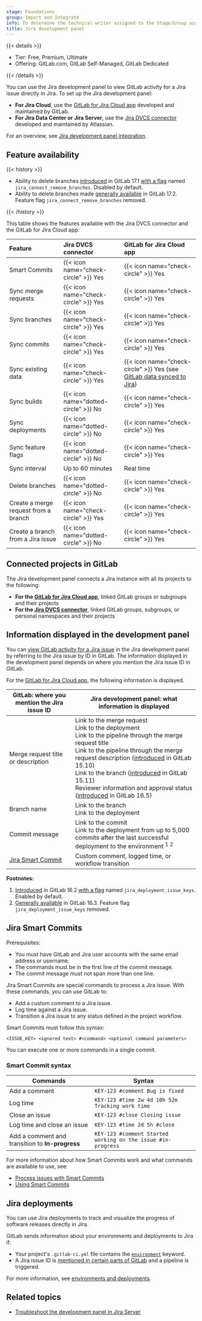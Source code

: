 ```yaml
---
stage: Foundations
group: Import and Integrate
info: To determine the technical writer assigned to the Stage/Group associated with this page, see https://handbook.gitlab.com/handbook/product/ux/technical-writing/#assignments
title: Jira development panel
---
```


{{< details >}}

- Tier: Free, Premium, Ultimate
- Offering: GitLab.com, GitLab Self-Managed, GitLab Dedicated

{{< /details >}}

You can use the Jira development panel to view GitLab activity for a Jira issue directly in Jira.
To set up the Jira development panel:

- **For Jira Cloud**, use the [GitLab for Jira Cloud app](connect-app.md) developed and maintained by GitLab.
- **For Jira Data Center or Jira Server**, use the [Jira DVCS connector](dvcs/_index.md) developed and maintained by Atlassian.

<i class="fa fa-youtube-play youtube" aria-hidden="true"></i>
For an overview, see [Jira development panel integration](https://www.youtube.com/watch?v=VjVTOmMl85M).

## Feature availability

{{< history >}}

- Ability to delete branches [introduced](https://gitlab.com/gitlab-org/gitlab/-/merge_requests/148712) in GitLab 17.1 [with a flag](../../administration/feature_flags.md) named `jira_connect_remove_branches`. Disabled by default.
- Ability to delete branches made [generally available](https://gitlab.com/gitlab-org/gitlab/-/merge_requests/158224) in GitLab 17.2. Feature flag `jira_connect_remove_branches` removed.

{{< /history >}}

This table shows the features available with the Jira DVCS connector and the GitLab for Jira Cloud app:

| Feature                              | Jira DVCS connector    | GitLab for Jira Cloud app |
|:-------------------------------------|:-----------------------|:--------------------------|
| Smart Commits                        | {{< icon name="check-circle" >}} Yes | {{< icon name="check-circle" >}} Yes    |
| Sync merge requests                  | {{< icon name="check-circle" >}} Yes | {{< icon name="check-circle" >}} Yes    |
| Sync branches                        | {{< icon name="check-circle" >}} Yes | {{< icon name="check-circle" >}} Yes    |
| Sync commits                         | {{< icon name="check-circle" >}} Yes | {{< icon name="check-circle" >}} Yes    |
| Sync existing data                   | {{< icon name="check-circle" >}} Yes | {{< icon name="check-circle" >}} Yes (see [GitLab data synced to Jira](connect-app.md#gitlab-data-synced-to-jira)) |
| Sync builds                          | {{< icon name="dotted-circle" >}} No | {{< icon name="check-circle" >}} Yes    |
| Sync deployments                     | {{< icon name="dotted-circle" >}} No | {{< icon name="check-circle" >}} Yes    |
| Sync feature flags                   | {{< icon name="dotted-circle" >}} No | {{< icon name="check-circle" >}} Yes    |
| Sync interval                        | Up to 60 minutes       | Real time                 |
| Delete branches                      | {{< icon name="dotted-circle" >}} No | {{< icon name="check-circle" >}} Yes    |
| Create a merge request from a branch | {{< icon name="check-circle" >}} Yes | {{< icon name="check-circle" >}} Yes    |
| Create a branch from a Jira issue    | {{< icon name="dotted-circle" >}} No | {{< icon name="check-circle" >}} Yes    |

## Connected projects in GitLab

The Jira development panel connects a Jira instance with all its projects to the following:

- **For the [GitLab for Jira Cloud app](connect-app.md)**, linked GitLab groups or subgroups and their projects
- **For the [Jira DVCS connector](dvcs/_index.md)**, linked GitLab groups, subgroups, or personal namespaces and their projects

## Information displayed in the development panel

You can [view GitLab activity for a Jira issue](https://support.atlassian.com/jira-software-cloud/docs/view-development-information-for-an-issue/)
in the Jira development panel by referring to the Jira issue by ID in GitLab. The information displayed in the development panel
depends on where you mention the Jira issue ID in GitLab.

For the [GitLab for Jira Cloud app](connect-app.md), the following information is displayed.

| GitLab: where you mention the Jira issue ID | Jira development panel: what information is displayed |
|---------------------------------------------|-------------------------------------------------------|
| Merge request title or description          | Link to the merge request<br>Link to the deployment<br>Link to the pipeline through the merge request title<br>Link to the pipeline through the merge request description ([introduced](https://gitlab.com/gitlab-org/gitlab/-/issues/390888) in GitLab 15.10)<br>Link to the branch ([introduced](https://gitlab.com/gitlab-org/gitlab/-/issues/354373) in GitLab 15.11)<br>Reviewer information and approval status ([introduced](https://gitlab.com/gitlab-org/gitlab/-/issues/364273) in GitLab 16.5) |
| Branch name                                 | Link to the branch<br>Link to the deployment          |
| Commit message                              | Link to the commit<br>Link to the deployment from up to 5,000 commits after the last successful deployment to the environment <sup>1</sup> <sup>2</sup> |
| [Jira Smart Commit](#jira-smart-commits)    | Custom comment, logged time, or workflow transition   |

**Footnotes:**

1. [Introduced](https://gitlab.com/gitlab-org/gitlab/-/issues/300031) in GitLab 16.2 [with a flag](../../administration/feature_flags.md) named `jira_deployment_issue_keys`. Enabled by default.
1. [Generally available](https://gitlab.com/gitlab-org/gitlab/-/issues/415025) in GitLab 16.3. Feature flag `jira_deployment_issue_keys` removed.

## Jira Smart Commits

Prerequisites:

- You must have GitLab and Jira user accounts with the same email address or username.
- The commands must be in the first line of the commit message.
- The commit message must not span more than one line.

Jira Smart Commits are special commands to process a Jira issue. With these commands, you can use GitLab to:

- Add a custom comment to a Jira issue.
- Log time against a Jira issue.
- Transition a Jira issue to any status defined in the project workflow.

Smart Commits must follow this syntax:

```plaintext
<ISSUE_KEY> <ignored text> #<command> <optional command parameters>
```

You can execute one or more commands in a single commit.

### Smart Commit syntax

| Commands                                        | Syntax                                                       |
|-------------------------------------------------|--------------------------------------------------------------|
| Add a comment                                   | `KEY-123 #comment Bug is fixed`                              |
| Log time                                        | `KEY-123 #time 2w 4d 10h 52m Tracking work time`             |
| Close an issue                                  | `KEY-123 #close Closing issue`                               |
| Log time and close an issue                     | `KEY-123 #time 2d 5h #close`                                 |
| Add a comment and transition to **In-progress** | `KEY-123 #comment Started working on the issue #in-progress` |

For more information about how Smart Commits work and what commands are available to use, see:

- [Process issues with Smart Commits](https://support.atlassian.com/jira-software-cloud/docs/process-issues-with-smart-commits/)
- [Using Smart Commits](https://confluence.atlassian.com/fisheye/using-smart-commits-960155400.html)

## Jira deployments

You can use Jira deployments to track and visualize the progress of software releases directly in Jira.

GitLab sends information about your environments and deployments to Jira if:

- Your project's `.gitlab-ci.yml` file contains the [`environment`](../../ci/yaml/_index.md#environment) keyword.
- A Jira issue ID is [mentioned in certain parts of GitLab](#information-displayed-in-the-development-panel) and a pipeline is triggered.

For more information, see [environments and deployments](../../ci/environments/_index.md).

## Related topics

- [Troubleshoot the development panel in Jira Server](https://confluence.atlassian.com/jirakb/troubleshoot-the-development-panel-in-jira-server-574685212.html)
